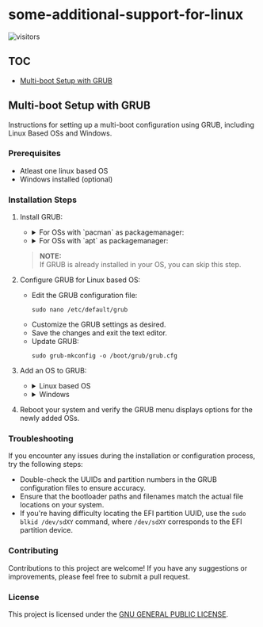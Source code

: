 # some-additional-support-for-linux

![visitors](https://visitor-badge.laobi.icu/badge?page_id=SrijanBhattacharyya/some-additional-support-for-linux)

## TOC
* [Multi-boot Setup with GRUB](Multi-boot%20Setup%20with%20GRUB.md)

## Multi-boot Setup with GRUB
Instructions for setting up a multi-boot configuration using GRUB, including Linux Based OSs and Windows.

### Prerequisites

* Atleast one linux based OS
* Windows installed (optional)

### Installation Steps
1. Install GRUB:
   * <details>
      <summary>For OSs with `pacman` as packagemanager:</summary>

     ```
     sudo pacman -S grub
     ```
     </details>
   * <details>
      <summary>For OSs with `apt` as packagemanager:</summary>

     ```
     sudo apt install grub
     ```
     </details>
   > **NOTE:**
   <br> If GRUB is already installed in your OS, you can skip this step.

3. Configure GRUB for Linux based OS:
   * Edit the GRUB configuration file:
     ```
     sudo nano /etc/default/grub
     ```
   * Customize the GRUB settings as desired.
   * Save the changes and exit the text editor.
   * Update GRUB:
     ```
     sudo grub-mkconfig -o /boot/grub/grub.cfg
     ```

4. Add an OS to GRUB:
   * <details>
      <summary>Linux based OS</summary>

     * Open the custom configuration file for editing:
       ```
       sudo nano /etc/grub.d/40_custom
       ```
     * Add the following lines to the file:
       ```
       menuentry <NAME_OF_OS_WHICH_YOU_WANT_TO_SHOW> {
         insmod part_gpt
         insmod fat
         insmod search_fs_uuid
         search --fs-uuid --no-floppy --set=root <ARCH_ESP_UUID>
         chainloader <PATH_TO_OS_EFI.efi>
       }
       ```
       > *NOTE:*
       <br> Replace `<NAME_OF_OS_WHICH_YOU_WANT_TO_SHOW>` with your OS name [like: "Arch Linux"].
       <br> Replace `<ARCH_ESP_UUID>` with UUID of the EFI System Partition (ESP) where bootloader of the OS is located. *You can find the UUID by running the command `sudo blkid /dev/sdXY`, where `/dev/sdXY` is the partition device for the ESP, for example: `/dev/sda1`.*
       <br> Replace `<PATH_TO_OS_EFI.efi>` with the path to the EFI of the os. Usually present at `/EFI/arch/vmlinuz.efi` or `/boot/efi/EFI/<OS_NAME>/grubx64.efi`. Here `<OS_NAME>` is the name of your OS.
     * Save the changes and exit the text editor.
     * Update GRUB:
       ```
       sudo grub-mkconfig -o /boot/grub/grub.cfg
       ```
     </details>

   * <details>
      <summary>Windows</summary>

     * Open the custom configuration file for editing:
       ```
       sudo nano /etc/grub.d/40_custom
       ```
     * Add the following lines to the file:
       ```
       menuentry "Windows" {
           insmod ntfs
           set root=(hd0,1)
           chainloader +1
       }
       ```
       > **NOTE:**
       <br> Customize the `set root` line if necessary to reflect the correct partition for Windows.
     * Save the changes and exit the text editor.
     * Update GRUB:
       ```
       sudo grub-mkconfig -o /boot/grub/grub.cfg
       ```
     </details>

5. Reboot your system and verify the GRUB menu displays options for the newly added OSs.

### Troubleshooting
If you encounter any issues during the installation or configuration process, try the following steps:

* Double-check the UUIDs and partition numbers in the GRUB configuration files to ensure accuracy.
* Ensure that the bootloader paths and filenames match the actual file locations on your system.
* If you're having difficulty locating the EFI partition UUID, use the `sudo blkid /dev/sdXY` command, where `/dev/sdXY` corresponds to the EFI partition device.

### Contributing

Contributions to this project are welcome! If you have any suggestions or improvements, please feel free to submit a pull request.

### License

This project is licensed under the [GNU GENERAL PUBLIC LICENSE](LICENSE).
